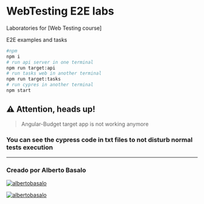 # WebTesting E2E labs

Laboratories for [Web Testing course]

E2E examples and tasks

```bash
#npm
npm i
# run api server in one terminal
npm run target:api
# run tasks web in another terminal
npm run target:tasks
# run cypres in another terminal
npm start
```

## ⚠️ Attention, heads up!

> Angular-Budget target app is not working anymore

### You can see the cypress code in txt files to not disturb normal tests execution

---

<footer>
  <h3>Creado por Alberto Basalo</h3>
  <p align="">
   <a href="https://twitter.com/albertobasalo" target="blank"><img src="https://img.shields.io/twitter/follow/albertobasalo?logo=twitter&style=for-the-badge" alt="albertobasalo" /></a>
  </p>
     <a href="https://github.com/albertobasalo" target="blank"><img src="https://img.shields.io/github/followers/albertobasalo?logo=github&label=profile albertobasalo&style=for-the-badge" alt="albertobasalo" /></a>
</footer>
